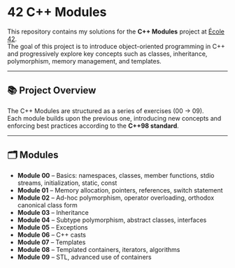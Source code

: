 # 42 C++ Modules

This repository contains my solutions for the **C++ Modules** project at [École 42](https://42istanbul.com.tr/).  
The goal of this project is to introduce object-oriented programming in C++ and progressively explore key concepts such as classes, inheritance, polymorphism, memory management, and templates.

---

## 📚 Project Overview

The C++ Modules are structured as a series of exercises (00 → 09).  
Each module builds upon the previous one, introducing new concepts and enforcing best practices according to the **C++98 standard**.

---

## 🗂️ Modules

- **Module 00** – Basics: namespaces, classes, member functions, stdio streams, initialization, static, const  
- **Module 01** – Memory allocation, pointers, references, switch statement  
- **Module 02** – Ad-hoc polymorphism, operator overloading, orthodox canonical class form  
- **Module 03** – Inheritance  
- **Module 04** – Subtype polymorphism, abstract classes, interfaces  
- **Module 05** – Exceptions  
- **Module 06** – C++ casts  
- **Module 07** – Templates  
- **Module 08** – Templated containers, iterators, algorithms  
- **Module 09** – STL, advanced use of containers  
